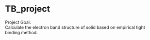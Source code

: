 # TB_project
Project Goal: <br />
Calculate the electron band structure of solid based on empirical tight binding method.
